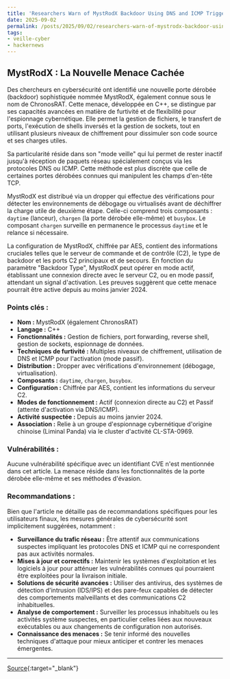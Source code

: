 ```yaml
---
title: 'Researchers Warn of MystRodX Backdoor Using DNS and ICMP Triggers for Stealthy Control'
date: 2025-09-02
permalink: /posts/2025/09/02/researchers-warn-of-mystrodx-backdoor-using-dns-and-icmp-triggers-for-stealthy-control/
tags:
- veille-cyber
- hackernews
---
```

## MystRodX : La Nouvelle Menace Cachée

Des chercheurs en cybersécurité ont identifié une nouvelle porte dérobée (backdoor) sophistiquée nommée MystRodX, également connue sous le nom de ChronosRAT. Cette menace, développée en C++, se distingue par ses capacités avancées en matière de furtivité et de flexibilité pour l'espionnage cybernétique. Elle permet la gestion de fichiers, le transfert de ports, l'exécution de shells inversés et la gestion de sockets, tout en utilisant plusieurs niveaux de chiffrement pour dissimuler son code source et ses charges utiles.

Sa particularité réside dans son "mode veille" qui lui permet de rester inactif jusqu'à réception de paquets réseau spécialement conçus via les protocoles DNS ou ICMP. Cette méthode est plus discrète que celle de certaines portes dérobées connues qui manipulent les champs d'en-tête TCP.

MystRodX est distribué via un dropper qui effectue des vérifications pour détecter les environnements de débogage ou virtualisés avant de déchiffrer la charge utile de deuxième étape. Celle-ci comprend trois composants : `daytime` (lanceur), `chargen` (la porte dérobée elle-même) et `busybox`. Le composant `chargen` surveille en permanence le processus `daytime` et le relance si nécessaire.

La configuration de MystRodX, chiffrée par AES, contient des informations cruciales telles que le serveur de commande et de contrôle (C2), le type de backdoor et les ports C2 principaux et de secours. En fonction du paramètre "Backdoor Type", MystRodX peut opérer en mode actif, établissant une connexion directe avec le serveur C2, ou en mode passif, attendant un signal d'activation. Les preuves suggèrent que cette menace pourrait être active depuis au moins janvier 2024.

### Points clés :

*   **Nom :** MystRodX (également ChronosRAT)
*   **Langage :** C++
*   **Fonctionnalités :** Gestion de fichiers, port forwarding, reverse shell, gestion de sockets, espionnage de données.
*   **Techniques de furtivité :** Multiples niveaux de chiffrement, utilisation de DNS et ICMP pour l'activation (mode passif).
*   **Distribution :** Dropper avec vérifications d'environnement (débogage, virtualisation).
*   **Composants :** `daytime`, `chargen`, `busybox`.
*   **Configuration :** Chiffrée par AES, contient les informations du serveur C2.
*   **Modes de fonctionnement :** Actif (connexion directe au C2) et Passif (attente d'activation via DNS/ICMP).
*   **Activité suspectée :** Depuis au moins janvier 2024.
*   **Association :** Relie à un groupe d'espionnage cybernétique d'origine chinoise (Liminal Panda) via le cluster d'activité CL-STA-0969.

### Vulnérabilités :

Aucune vulnérabilité spécifique avec un identifiant CVE n'est mentionnée dans cet article. La menace réside dans les fonctionnalités de la porte dérobée elle-même et ses méthodes d'évasion.

### Recommandations :

Bien que l'article ne détaille pas de recommandations spécifiques pour les utilisateurs finaux, les mesures générales de cybersécurité sont implicitement suggérées, notamment :

*   **Surveillance du trafic réseau :** Être attentif aux communications suspectes impliquant les protocoles DNS et ICMP qui ne correspondent pas aux activités normales.
*   **Mises à jour et correctifs :** Maintenir les systèmes d'exploitation et les logiciels à jour pour atténuer les vulnérabilités connues qui pourraient être exploitées pour la livraison initiale.
*   **Solutions de sécurité avancées :** Utiliser des antivirus, des systèmes de détection d'intrusion (IDS/IPS) et des pare-feux capables de détecter des comportements malveillants et des communications C2 inhabituelles.
*   **Analyse de comportement :** Surveiller les processus inhabituels ou les activités système suspectes, en particulier celles liées aux nouveaux exécutables ou aux changements de configuration non autorisés.
*   **Connaissance des menaces :** Se tenir informé des nouvelles techniques d'attaque pour mieux anticiper et contrer les menaces émergentes.

---
[Source](https://thehackernews.com/2025/09/researchers-warn-of-mystrodx-backdoor.html){:target="_blank"}
